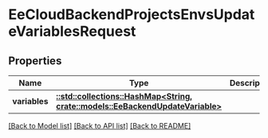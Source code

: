 # EeCloudBackendProjectsEnvsUpdateVariablesRequest

## Properties

Name | Type | Description | Notes
------------ | ------------- | ------------- | -------------
**variables** | [**::std::collections::HashMap<String, crate::models::EeBackendUpdateVariable>**](EeBackendUpdateVariable.md) |  | 

[[Back to Model list]](../README.md#documentation-for-models) [[Back to API list]](../README.md#documentation-for-api-endpoints) [[Back to README]](../README.md)


